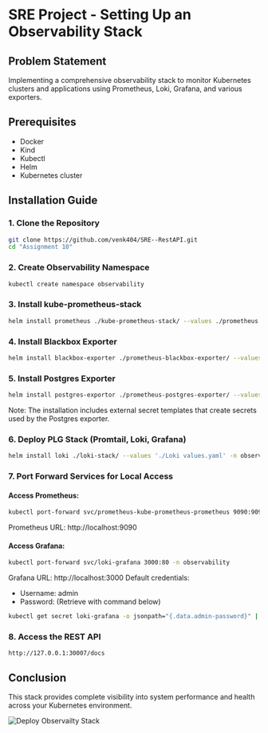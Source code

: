 # SRE Project - Setting Up an Observability Stack

## Problem Statement
Implementing a comprehensive observability stack to monitor Kubernetes clusters and applications using Prometheus, Loki, Grafana, and various exporters.

## Prerequisites
- Docker
- Kind
- Kubectl
- Helm
- Kubernetes cluster

## Installation Guide

### 1. Clone the Repository
```bash
git clone https://github.com/venk404/SRE--RestAPI.git
cd "Assignment 10"
```

### 2. Create Observability Namespace
```bash
kubectl create namespace observability
```

### 3. Install kube-prometheus-stack
```bash
helm install prometheus ./kube-prometheus-stack/ --values ./prometheus.yaml -n observability
```

### 4. Install Blackbox Exporter
```bash
helm install blackbox-exporter ./prometheus-blackbox-exporter/ --values ./blackbox-exportor.yaml -n observability
```

### 5. Install Postgres Exporter
```bash
helm install postgres-exportor ./prometheus-postgres-exporter/ --values ./postgres-exportor.yaml -n observability
```

Note: The installation includes external secret templates that create secrets used by the Postgres exporter.

### 6. Deploy PLG Stack (Promtail, Loki, Grafana)
```bash
helm install loki ./loki-stack/ --values './Loki values.yaml' -n observability
```

### 7. Port Forward Services for Local Access

#### Access Prometheus:
```bash
kubectl port-forward svc/prometheus-kube-prometheus-prometheus 9090:9090 -n observability
```
Prometheus URL: http://localhost:9090

#### Access Grafana:
```bash
kubectl port-forward svc/loki-grafana 3000:80 -n observability
```
Grafana URL: http://localhost:3000
Default credentials:
- Username: admin
- Password: (Retrieve with command below)
```bash
kubectl get secret loki-grafana -o jsonpath="{.data.admin-password}" | base64 --decode
```

### 8. Access the REST API
```
http://127.0.0.1:30007/docs
```

## Conclusion
This stack provides complete visibility into system performance and health across your Kubernetes environment.

![Deploy Observailty Stack](https://img.notionusercontent.com/s3/prod-files-secure%2F9ce3a364-243d-4bf8-803e-331bbc517340%2F9c32853f-89c0-424e-8b04-f7bc12c6d12b%2Fobs-k8s-deployment.drawio.png/size/?exp=1744145476&sig=SEOHMNuS8K2hUIgvbIiFNAiC4lFNISozqEwY0_MV5YQ&id=50b472ac-1b05-4f82-830f-e3bf1efc7719&table=block)